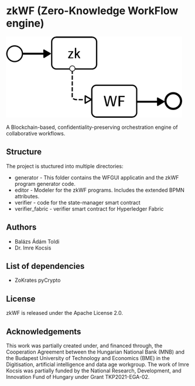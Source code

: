 # zkWF (Zero-Knowledge WorkFlow engine)
![zkWF Logo](zkWf_logo.png)


A Blockchain-based, confidentiality-preserving orchestration engine of collaborative workflows.

## Structure
The project is stuctured into multiple directories:

- generator - This folder contains the WFGUI applicatin and the zkWF program generator code.
- editor - Modeler for the zkWF programs. Includes the extended BPMN attributes.
- verifier - code for the state-manager smart contract
- verifier_fabric - verifier smart contract for Hyperledger Fabric

## Authors
- Balázs Ádám Toldi
- Dr. Imre Kocsis

## List of dependencies  

- ZoKrates pyCrypto

## License

zkWF is released under the Apache License 2.0.


## Acknowledgements
This work was partially created under, and financed through, the Cooperation Agreement between the Hungarian National Bank (MNB) and the Budapest University of Technology and Economics (BME) in the Digitisation, artificial intelligence and data age workgroup. The work of Imre Kocsis was partially funded by the National Research, Development, and Innovation Fund of Hungary under Grant TKP2021-EGA-02.
